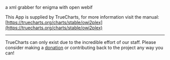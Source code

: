 a xml grabber for enigma with open webif

This App is supplied by TrueCharts, for more information visit the manual: [https://truecharts.org/charts/stable/owi2plex](https://truecharts.org/charts/stable/owi2plex)

---

TrueCharts can only exist due to the incredible effort of our staff.
Please consider making a [donation](https://truecharts.org/sponsor) or contributing back to the project any way you can!
